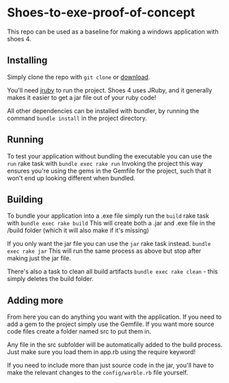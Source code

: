 # Shoes-to-exe-proof-of-concept
This repo can be used as a baseline for making a windows application with shoes 4.

## Installing
Simply clone the repo with `git clone` or [download](https://github.com/NovaJacobsen/Shoes-to-exe-proof-of-concept/archive/refs/heads/main.zip).

You'll need [jruby](https://www.jruby.org/) to run the project. Shoes 4 uses JRuby, and it generally makes it easier to get a jar file out of your ruby code!

All other dependencies can be installed with bundler, by running the command `bundle install` in the project directory.

## Running
To test your application without bundling the executable you can use the `run` rake task with `bundle exec rake run` Invoking the project this way ensures you're using the gems
in the Gemfile for the project, such that it won't end up looking different when bundled.

## Building
To bundle your application into a .exe file simply run the `build` rake task with `bundle exec rake build` This will create both a .jar and .exe file in the /build folder (which it will also make if it's missing)

If you only want the jar file you can use the `jar` rake task instead. `bundle exec rake jar` This will run the same process as above but stop after making just the jar file.

There's also a task to clean all build artifacts `bundle exec rake clean` - this simply deletes the build folder.

## Adding more
From here you can do anything you want with the application. If you need to add a gem to the project simply use the Gemfile. If you want more source code files create a folder named src to put them in.

Any file in the src subfolder will be automatically added to the build process. Just make sure you load them in app.rb using the require keyword!

If you need to include more than just source code in the jar, you'll have to make the relevant changes to the `config/warble.rb` file yourself.
